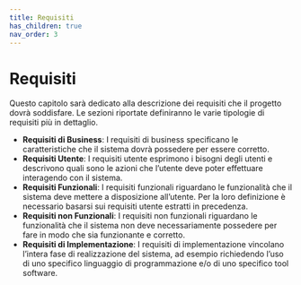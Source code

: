 ```yaml
---
title: Requisiti
has_children: true
nav_order: 3
---
```


# Requisiti
Questo capitolo sarà dedicato alla descrizione dei requisiti che il progetto dovrà soddisfare. Le sezioni riportate definiranno le varie tipologie di requisiti più in dettaglio.

- __Requisiti di Business__: I requisiti di business specificano le caratteristiche che il sistema dovrà possedere per essere corretto.
- __Requisiti Utente__: I requisiti utente esprimono i bisogni degli utenti e descrivono quali sono le azioni che l’utente deve poter effettuare interagendo con il sistema.
- __Requisiti Funzionali__: I requisiti funzionali riguardano le funzionalità che il sistema deve mettere a disposizione all’utente. Per la loro definizione è necessario basarsi sui requisiti utente estratti in precedenza.
- __Requisiti non Funzionali__: I requisiti non funzionali riguardano le funzionalità che il sistema non deve necessariamente possedere per fare in modo che sia funzionante e corretto.
- __Requisiti di Implementazione__: I requisiti di implementazione vincolano l’intera fase di realizzazione del sistema, ad esempio richiedendo l’uso di uno specifico linguaggio di programmazione e/o di uno specifico tool software.

